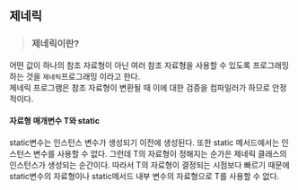제네릭
---
> ### 제네릭이란?

어떤 값이 하나의 참조 자료형이 아닌 여러 참조 자료형을 사용할 수 있도록 프로그래밍하는 것을 `제네릭`프로그래밍 이라고 한다.<br>
제네릭 프로그램은 참조 자료형이 변환될 때 이에 대한 검증을 컴파일러가 하므로 안정적이다.

#### 자료형 매개변수 T와 static
static변수는 인스턴스 변수가 생성되기 이전에 생성된다. 또한 static 메서드에서는 인스턴스 변수를 사용할 수 없다.
그런데 T의 자료형이 정해지는 순가은 제네릭 클래스의 인스턴스가 생성되는 순간이다. 따라서 T의 자료형이 결정되는 시점보다 빠르기 때문에 static변수의 자료형이나 static메서드 내부 변수의 자료형으로 T를 사용할 수 없다.